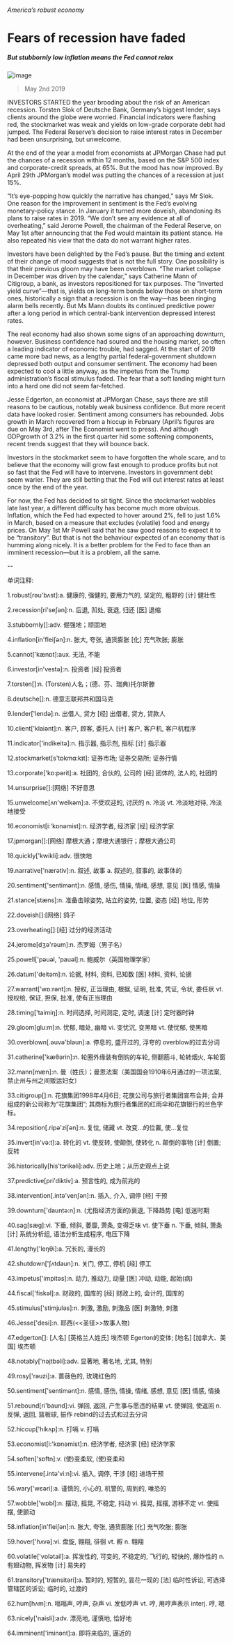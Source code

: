 ###### America’s robust economy
# Fears of recession have faded 
##### But stubbornly low inflation means the Fed cannot relax 
![image](images/20190504_fnp502.jpg) 
> May 2nd 2019 
INVESTORS STARTED the year brooding about the risk of an American recession. Torsten Slok of Deutsche Bank, Germany’s biggest lender, says clients around the globe were worried. Financial indicators were flashing red, the stockmarket was weak and yields on low-grade corporate debt had jumped. The Federal Reserve’s decision to raise interest rates in December had been unsurprising, but unwelcome. 
At the end of the year a model from economists at JPMorgan Chase had put the chances of a recession within 12 months, based on the S&P 500 index and corporate-credit spreads, at 65%. But the mood has now improved. By April 29th JPMorgan’s model was putting the chances of a recession at just 15%. 
“It’s eye-popping how quickly the narrative has changed,” says Mr Slok. One reason for the improvement in sentiment is the Fed’s evolving monetary-policy stance. In January it turned more doveish, abandoning its plans to raise rates in 2019. “We don’t see any evidence at all of overheating,” said Jerome Powell, the chairman of the Federal Reserve, on May 1st after announcing that the Fed would maintain its patient stance. He also repeated his view that the data do not warrant higher rates. 
Investors have been delighted by the Fed’s pause. But the timing and extent of their change of mood suggests that is not the full story. One possibility is that their previous gloom may have been overblown. “The market collapse in December was driven by the calendar,” says Catherine Mann of Citigroup, a bank, as investors repositioned for tax purposes. The “inverted yield curve”—that is, yields on long-term bonds below those on short-term ones, historically a sign that a recession is on the way—has been ringing alarm bells recently. But Ms Mann doubts its continued predictive power after a long period in which central-bank intervention depressed interest rates. 
The real economy had also shown some signs of an approaching downturn, however. Business confidence had soured and the housing market, so often a leading indicator of economic trouble, had sagged. At the start of 2019 came more bad news, as a lengthy partial federal-government shutdown depressed both output and consumer sentiment. The economy had been expected to cool a little anyway, as the impetus from the Trump administration’s fiscal stimulus faded. The fear that a soft landing might turn into a hard one did not seem far-fetched. 
Jesse Edgerton, an economist at JPMorgan Chase, says there are still reasons to be cautious, notably weak business confidence. But more recent data have looked rosier. Sentiment among consumers has rebounded. Jobs growth in March recovered from a hiccup in February (April’s figures are due on May 3rd, after The Economist went to press). And although GDPgrowth of 3.2% in the first quarter hid some softening components, recent trends suggest that they will bounce back. 
Investors in the stockmarket seem to have forgotten the whole scare, and to believe that the economy will grow fast enough to produce profits but not so fast that the Fed will have to intervene. Investors in government debt seem warier. They are still betting that the Fed will cut interest rates at least once by the end of the year. 
For now, the Fed has decided to sit tight. Since the stockmarket wobbles late last year, a different difficulty has become much more obvious. Inflation, which the Fed had expected to hover around 2%, fell to just 1.6% in March, based on a measure that excludes (volatile) food and energy prices. On May 1st Mr Powell said that he saw good reasons to expect it to be “transitory”. But that is not the behaviour expected of an economy that is humming along nicely. It is a better problem for the Fed to face than an imminent recession—but it is a problem, all the same. 
-- 
 单词注释:
1.robust[rәu'bʌst]:a. 健康的, 强健的, 要用力气的, 坚定的, 粗野的 [计] 健壮性 
2.recession[ri'seʃәn]:n. 后退, 凹处, 衰退, 归还 [医] 退缩 
3.stubbornly[]:adv. 倔强地；顽固地 
4.inflation[in'fleiʃәn]:n. 胀大, 夸张, 通货膨胀 [化] 充气吹胀; 膨胀 
5.cannot['kænɒt]:aux. 无法, 不能 
6.investor[in'vestә]:n. 投资者 [经] 投资者 
7.torsten[]:n. (Torsten)人名；(德、芬、瑞典)托尔斯滕 
8.deutsche[]:n. 德意志联邦共和国马克 
9.lender['lendә]:n. 出借人, 贷方 [经] 出借者, 贷方, 贷款人 
10.client['klaiәnt]:n. 客户, 顾客, 委托人 [计] 客户, 客户机, 客户机程序 
11.indicator['indikeitә]:n. 指示器, 指示剂, 指标 [计] 指示器 
12.stockmarket[s'tɒkmɑ:kɪt]: 证券市场; 证券交易所; 证券行情 
13.corporate['kɒ:pәrit]:a. 社团的, 合伙的, 公司的 [经] 团体的, 法人的, 社团的 
14.unsurprise[]:[网络] 不好意思 
15.unwelcome[ʌn'welkәm]:a. 不受欢迎的, 讨厌的 n. 冷淡 vt. 冷淡地对待, 冷淡地接受 
16.economist[i:'kɒnәmist]:n. 经济学者, 经济家 [经] 经济学家 
17.jpmorgan[]:[网络] 摩根大通；摩根大通银行；摩根大通公司 
18.quickly['kwikli]:adv. 很快地 
19.narrative['nærәtiv]:n. 叙述, 故事 a. 叙述的, 叙事的, 故事体的 
20.sentiment['sentimәnt]:n. 感情, 感伤, 情操, 情绪, 感想, 意见 [医] 情感, 情操 
21.stance[stæns]:n. 准备击球姿势, 站立的姿势, 位置, 姿态 [经] 地位, 形势 
22.doveish[]:[网络] 鸽子 
23.overheating[]:[经] 过分的经济活动 
24.jerome[dʒә'rәum]:n. 杰罗姆（男子名） 
25.powell['pәuәl, 'pauәl]:n. 鲍威尔（英国物理学家） 
26.datum['deitәm]:n. 论据, 材料, 资料, 已知数 [医] 材料, 资料, 论据 
27.warrant['wɒ:rәnt]:n. 授权, 正当理由, 根据, 证明, 批准, 凭证, 令状, 委任状 vt. 授权给, 保证, 担保, 批准, 使有正当理由 
28.timing['taimiŋ]:n. 时间选择, 时间测定, 定时, 调速 [计] 定时器时钟 
29.gloom[glu:m]:n. 忧郁, 暗处, 幽暗 vi. 变忧沉, 变黑暗 vt. 使忧郁, 使黑暗 
30.overblown[.әuvә'blәun]:a. 停息的, 盛开过的, 浮夸的 overblow的过去分词 
31.catherine['kæθәrin]:n. 轮圈外缘装有倒钩的车轮, 侧翻筋斗, 轮转烟火, 车轮窗 
32.mann[mæn]:n. 曼（姓氏）；曼恩法案（美国国会1910年6月通过的一项法案, 禁止州与州之间贩运妇女） 
33.citigroup[]:n. 花旗集团1998年4月6日; 花旗公司与旅行者集团宣布合并; 合并组成的新公司称为“花旗集团”; 其商标为旅行者集团的红雨伞和花旗银行的兰色字标。 
34.reposition[.ripә'ziʃәn]:n. 复位, 储藏 vt. 改变...的位置, 使...复位 
35.invert[in'vә:t]:a. 转化的 vt. 使反转, 使颠倒, 使转化 n. 颠倒的事物 [计] 倒置; 反转 
36.historically[his'tɔrikәli]:adv. 历史上地；从历史观点上说 
37.predictive[pri'diktiv]:a. 预言性的, 成为前兆的 
38.intervention[.intә'venʃәn]:n. 插入, 介入, 调停 [经] 干预 
39.downturn['dauntә:n]:n. (尤指经济方面的)衰退, 下降趋势 [电] 低迷时期 
40.sag[sæg]:vi. 下垂, 倾斜, 萎靡, 萧条, 变得乏味 vt. 使下垂 n. 下垂, 倾斜, 萧条 [计] 系统分析组, 语法分析生成程序, 电压下降 
41.lengthy['leŋθi]:a. 冗长的, 漫长的 
42.shutdown['ʃʌtdaun]:n. 关门, 停工, 停机 [经] 停工 
43.impetus['impitәs]:n. 动力, 推动力, 动量 [医] 冲动, 动能, 起始(病) 
44.fiscal['fiskәl]:a. 财政的, 国库的 [经] 财政上的, 会计的, 国库的 
45.stimulus['stimjulәs]:n. 刺激, 激励, 刺激品 [医] 刺激特, 刺激 
46.Jesse['desi]:n. 耶西(<<圣径>>故事人物) 
47.edgerton[]: [人名] [英格兰人姓氏] 埃杰顿 Egerton的变体; [地名] [加拿大、美国] 埃杰顿 
48.notably['nәjtbәli]:adv. 显著地, 著名地, 尤其, 特别 
49.rosy['rәuzi]:a. 蔷薇色的, 玫瑰红色的 
50.sentiment['sentimәnt]:n. 感情, 感伤, 情操, 情绪, 感想, 意见 [医] 情感, 情操 
51.rebound[ri'baund]:vi. 弹回, 返回, 产生事与愿违的结果 vt. 使弹回, 使返回 n. 反弹, 返回, 篮板球, 振作 rebind的过去式和过去分词 
52.hiccup['hikʌp]:n. 打嗝 v. 打嗝 
53.economist[i:'kɒnәmist]:n. 经济学者, 经济家 [经] 经济学家 
54.soften['sɒftn]:v. (使)变柔软, (使)变柔和 
55.intervene[.intә'vi:n]:vi. 插入, 调停, 干涉 [经] 进场干预 
56.wary['wєәri]:a. 谨慎的, 小心的, 机警的, 周到的, 唯恐的 
57.wobble['wɒbl]:n. 摆动, 摇晃, 不稳定, 抖动 vi. 摇晃, 摇摆, 游移不定 vt. 使摇摆, 使颤动 
58.inflation[in'fleiʃәn]:n. 胀大, 夸张, 通货膨胀 [化] 充气吹胀; 膨胀 
59.hover['hʌvә]:vi. 盘旋, 翱翔, 徘徊 vt. 孵 n. 翱翔 
60.volatile['vɒlәtail]:a. 挥发性的, 可变的, 不稳定的, 飞行的, 轻快的, 爆炸性的 n. 有翅动物, 挥发物 [计] 易失的 
61.transitory['trænsitәri]:a. 暂时的, 短暂的, 昙花一现的 [法] 临时性诉讼, 可选择管辖区的诉讼; 临时的, 过渡的 
62.hum[hʌm]:n. 嗡嗡声, 哼声, 杂声 vi. 发低哼声 vt. 哼, 用哼声表示 interj. 哼, 嗯 
63.nicely['naisli]:adv. 漂亮地, 谨慎地, 恰好地 
64.imminent['iminәnt]:a. 即将来临的, 逼近的 

